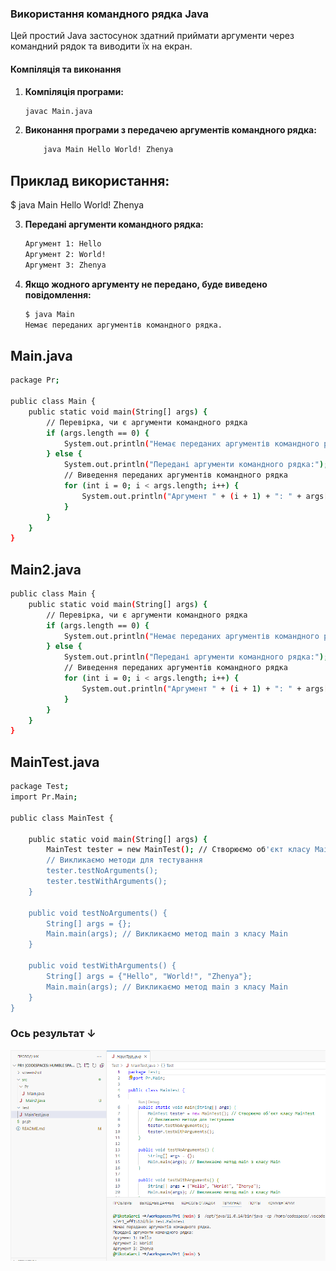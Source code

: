 ### Використання командного рядка Java

Цей простий Java застосунок здатний приймати аргументи через командний рядок та виводити їх на екран.

#### Компіляція та виконання

1. **Компіляція програми:**
   ```bash
   javac Main.java
    ```

2. **Виконання програми з передачею аргументів командного рядка:**

    ```bash
        java Main Hello World! Zhenya
    ```

## Приклад використання:

$ java Main Hello World! Zhenya

3. **Передані аргументи командного рядка:**

    ```bash
    Аргумент 1: Hello
    Аргумент 2: World!
    Аргумент 3: Zhenya
    ```

4. **Якщо жодного аргументу не передано, буде виведено повідомлення:**

    ```bash
    $ java Main
    Немає переданих аргументів командного рядка.
    ```
## Main.java
```bash
package Pr;

public class Main {
    public static void main(String[] args) {
        // Перевірка, чи є аргументи командного рядка
        if (args.length == 0) {
            System.out.println("Немає переданих аргументів командного рядка.");
        } else {
            System.out.println("Передані аргументи командного рядка:");
            // Виведення переданих аргументів командного рядка
            for (int i = 0; i < args.length; i++) {
                System.out.println("Аргумент " + (i + 1) + ": " + args[i]);
            }
        }
    }
}
```
## Main2.java
```bash
public class Main {
    public static void main(String[] args) {
        // Перевірка, чи є аргументи командного рядка
        if (args.length == 0) {
            System.out.println("Немає переданих аргументів командного рядка.");
        } else {
            System.out.println("Передані аргументи командного рядка:");
            // Виведення переданих аргументів командного рядка
            for (int i = 0; i < args.length; i++) {
                System.out.println("Аргумент " + (i + 1) + ": " + args[i]);
            }
        }
    }
}
```
## MainTest.java
```bash
package Test;
import Pr.Main;

public class MainTest {

    public static void main(String[] args) {
        MainTest tester = new MainTest(); // Створюємо об'єкт класу MainTest
        // Викликаємо методи для тестування
        tester.testNoArguments();
        tester.testWithArguments();
    }

    public void testNoArguments() {
        String[] args = {};
        Main.main(args); // Викликаємо метод main з класу Main
    }

    public void testWithArguments() {
        String[] args = {"Hello", "World!", "Zhenya"};
        Main.main(args); // Викликаємо метод main з класу Main
    }
}
```
### Ось результат ↓

![Результат](/screenshot/Pr1.png)




